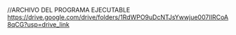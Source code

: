 //ARCHIVO DEL PROGRAMA EJECUTABLE
https://drive.google.com/drive/folders/1RdWPO9uDcNTJsYwwjue007IIRCoA8qCG?usp=drive_link
